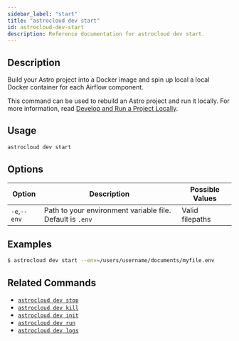 ```yaml
---
sidebar_label: "start"
title: "astrocloud dev start"
id: astrocloud-dev-start
description: Reference documentation for astrocloud dev start.
---
```


## Description

Build your Astro project into a Docker image and spin up local a local Docker container for each Airflow component.

This command can be used to rebuild an Astro project and run it locally. For more information, read [Develop and Run a Project Locally](develop-project.md#build-and-run-a-project-locally).

## Usage

```sh
astrocloud dev start
```

## Options

| Option              | Description                                                                                                        | Possible Values             |
| ------------------- | ------------------------------------------------------------------------------------------------------------------ | --------------------------- |
| `-e`,`--env` | Path to your environment variable file. Default is `.env` | Valid filepaths |


## Examples

```sh
$ astrocloud dev start --env=/users/username/documents/myfile.env
```

## Related Commands

- [`astrocloud dev stop`](cli-reference/astrocloud-dev-stop.md)
- [`astrocloud dev kill`](cli-reference/astrocloud-dev-kill.md)
- [`astrocloud dev init`](cli-reference/astrocloud-dev-init.md)
- [`astrocloud dev run`](cli-reference/astrocloud-dev-run.md)
- [`astrocloud dev logs`](cli-reference/astrocloud-dev-logs.md)
